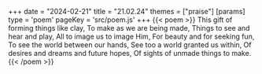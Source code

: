 +++
date = "2024-02-21"
title = "21.02.24"
themes = ["praise"]
[params]
  type = 'poem'
  pageKey = 'src/poem.js'
+++
{{< poem >}}
This gift of forming things like clay,
To make as we are being made,
Things to see and hear and play,
All to image us to image Him,
For beauty and for seeking fun,
To see the world between our hands,
See too a world granted us within,
Of desires and dreams and future hopes,
Of sights of unmade things to make.
{{< /poem >}}